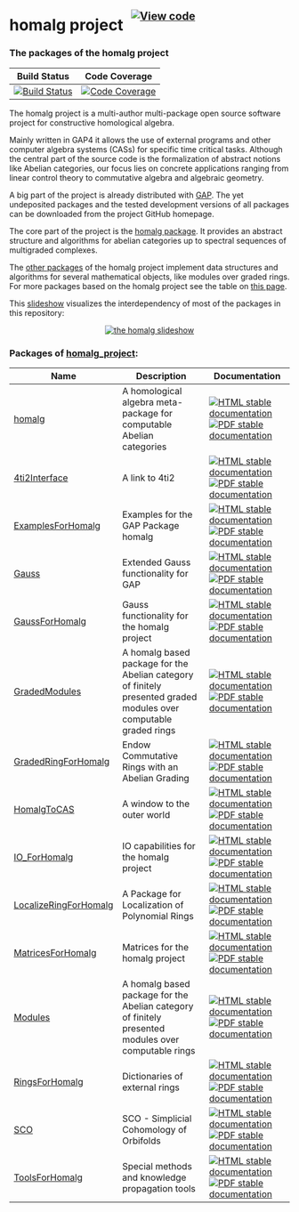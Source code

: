 <!-- BEGIN HEADER -->
# homalg project&ensp;<sup><sup>[![View code][code-img]][code-url]</sup></sup>

### The packages of the homalg project

| Build Status | Code Coverage |
| ------------ | ------------- |
| [![Build Status][tests-img]][tests-url] | [![Code Coverage][codecov-img]][codecov-url] |

<!-- END HEADER -->

The homalg project is a multi-author multi-package open source software project for constructive homological algebra.

Mainly written in GAP4 it allows the use of external programs and other computer algebra systems (CASs) for specific time critical tasks.
Although the central part of the source code is the formalization of abstract notions like Abelian categories, our focus lies on concrete applications ranging from linear control theory to commutative algebra and algebraic geometry.

A big part of the project is already distributed with [GAP](https://www.gap-system.org/). The yet undeposited packages and the tested development versions of all packages can be downloaded from the project GitHub homepage.

The core part of the project is the [homalg package](homalg#readme). It provides an abstract structure and algorithms for abelian categories up to spectral sequences of multigraded complexes.

The [other packages](#packages-of-homalg_project) of the homalg project implement data structures and algorithms for several mathematical objects, like modules over graded rings. For more packages based on the homalg project see the table on [this page](https://homalg-project.github.io/docs/homalg_project-based/).

This [slideshow](https://github.com/homalg-project/homalg_project/raw/master/images/homalg-project.pdf) visualizes the interdependency of most of the packages in this repository:

<center>
<a href="https://github.com/homalg-project/homalg_project/raw/master/images/homalg-project.pdf" target="_blank"><img src="images/thumb.png" border="0" alt="the
 homalg slideshow" title="the homalg slideshow" /></a>
</center>

<!-- BEGIN FOOTER -->
### Packages of [homalg_project](/../../):
| Name | Description | Documentation |
| ---- | ----------- | ------------- |
| [homalg](homalg#readme) | A homological algebra meta-package for computable Abelian categories | [![HTML stable documentation][html-homalg-img]][html-homalg-url] [![PDF stable documentation][pdf-homalg-img]][pdf-homalg-url] |
| [4ti2Interface](4ti2Interface#readme) | A link to 4ti2 | [![HTML stable documentation][html-4ti2Interface-img]][html-4ti2Interface-url] [![PDF stable documentation][pdf-4ti2Interface-img]][pdf-4ti2Interface-url] |
| [ExamplesForHomalg](ExamplesForHomalg#readme) | Examples for the GAP Package homalg | [![HTML stable documentation][html-ExamplesForHomalg-img]][html-ExamplesForHomalg-url] [![PDF stable documentation][pdf-ExamplesForHomalg-img]][pdf-ExamplesForHomalg-url] |
| [Gauss](Gauss#readme) | Extended Gauss functionality for GAP | [![HTML stable documentation][html-Gauss-img]][html-Gauss-url] [![PDF stable documentation][pdf-Gauss-img]][pdf-Gauss-url] |
| [GaussForHomalg](GaussForHomalg#readme) | Gauss functionality for the homalg project | [![HTML stable documentation][html-GaussForHomalg-img]][html-GaussForHomalg-url] [![PDF stable documentation][pdf-GaussForHomalg-img]][pdf-GaussForHomalg-url] |
| [GradedModules](GradedModules#readme) | A homalg based package for the Abelian category of finitely presented graded modules over computable graded rings | [![HTML stable documentation][html-GradedModules-img]][html-GradedModules-url] [![PDF stable documentation][pdf-GradedModules-img]][pdf-GradedModules-url] |
| [GradedRingForHomalg](GradedRingForHomalg#readme) | Endow Commutative Rings with an Abelian Grading | [![HTML stable documentation][html-GradedRingForHomalg-img]][html-GradedRingForHomalg-url] [![PDF stable documentation][pdf-GradedRingForHomalg-img]][pdf-GradedRingForHomalg-url] |
| [HomalgToCAS](HomalgToCAS#readme) | A window to the outer world | [![HTML stable documentation][html-HomalgToCAS-img]][html-HomalgToCAS-url] [![PDF stable documentation][pdf-HomalgToCAS-img]][pdf-HomalgToCAS-url] |
| [IO_ForHomalg](IO_ForHomalg#readme) | IO capabilities for the homalg project | [![HTML stable documentation][html-IO_ForHomalg-img]][html-IO_ForHomalg-url] [![PDF stable documentation][pdf-IO_ForHomalg-img]][pdf-IO_ForHomalg-url] |
| [LocalizeRingForHomalg](LocalizeRingForHomalg#readme) | A Package for Localization of Polynomial Rings | [![HTML stable documentation][html-LocalizeRingForHomalg-img]][html-LocalizeRingForHomalg-url] [![PDF stable documentation][pdf-LocalizeRingForHomalg-img]][pdf-LocalizeRingForHomalg-url] |
| [MatricesForHomalg](MatricesForHomalg#readme) | Matrices for the homalg project | [![HTML stable documentation][html-MatricesForHomalg-img]][html-MatricesForHomalg-url] [![PDF stable documentation][pdf-MatricesForHomalg-img]][pdf-MatricesForHomalg-url] |
| [Modules](Modules#readme) | A homalg based package for the Abelian category of finitely presented modules over computable rings | [![HTML stable documentation][html-Modules-img]][html-Modules-url] [![PDF stable documentation][pdf-Modules-img]][pdf-Modules-url] |
| [RingsForHomalg](RingsForHomalg#readme) | Dictionaries of external rings | [![HTML stable documentation][html-RingsForHomalg-img]][html-RingsForHomalg-url] [![PDF stable documentation][pdf-RingsForHomalg-img]][pdf-RingsForHomalg-url] |
| [SCO](SCO#readme) | SCO - Simplicial Cohomology of Orbifolds | [![HTML stable documentation][html-SCO-img]][html-SCO-url] [![PDF stable documentation][pdf-SCO-img]][pdf-SCO-url] |
| [ToolsForHomalg](ToolsForHomalg#readme) | Special methods and knowledge propagation tools | [![HTML stable documentation][html-ToolsForHomalg-img]][html-ToolsForHomalg-url] [![PDF stable documentation][pdf-ToolsForHomalg-img]][pdf-ToolsForHomalg-url] |

[html-homalg-img]: https://img.shields.io/badge/🔗%20HTML-stable-blue.svg
[html-homalg-url]: https://homalg-project.github.io/homalg_project/homalg/doc/chap0_mj.html

[pdf-homalg-img]: https://img.shields.io/badge/🔗%20PDF-stable-blue.svg
[pdf-homalg-url]: https://homalg-project.github.io/homalg_project/homalg/download_pdf.html


[html-4ti2Interface-img]: https://img.shields.io/badge/🔗%20HTML-stable-blue.svg
[html-4ti2Interface-url]: https://homalg-project.github.io/homalg_project/4ti2Interface/doc/chap0_mj.html

[pdf-4ti2Interface-img]: https://img.shields.io/badge/🔗%20PDF-stable-blue.svg
[pdf-4ti2Interface-url]: https://homalg-project.github.io/homalg_project/4ti2Interface/download_pdf.html


[html-ExamplesForHomalg-img]: https://img.shields.io/badge/🔗%20HTML-stable-blue.svg
[html-ExamplesForHomalg-url]: https://homalg-project.github.io/homalg_project/ExamplesForHomalg/doc/chap0_mj.html

[pdf-ExamplesForHomalg-img]: https://img.shields.io/badge/🔗%20PDF-stable-blue.svg
[pdf-ExamplesForHomalg-url]: https://homalg-project.github.io/homalg_project/ExamplesForHomalg/download_pdf.html


[html-Gauss-img]: https://img.shields.io/badge/🔗%20HTML-stable-blue.svg
[html-Gauss-url]: https://homalg-project.github.io/homalg_project/Gauss/doc/chap0_mj.html

[pdf-Gauss-img]: https://img.shields.io/badge/🔗%20PDF-stable-blue.svg
[pdf-Gauss-url]: https://homalg-project.github.io/homalg_project/Gauss/download_pdf.html


[html-GaussForHomalg-img]: https://img.shields.io/badge/🔗%20HTML-stable-blue.svg
[html-GaussForHomalg-url]: https://homalg-project.github.io/homalg_project/GaussForHomalg/doc/chap0_mj.html

[pdf-GaussForHomalg-img]: https://img.shields.io/badge/🔗%20PDF-stable-blue.svg
[pdf-GaussForHomalg-url]: https://homalg-project.github.io/homalg_project/GaussForHomalg/download_pdf.html


[html-GradedModules-img]: https://img.shields.io/badge/🔗%20HTML-stable-blue.svg
[html-GradedModules-url]: https://homalg-project.github.io/homalg_project/GradedModules/doc/chap0_mj.html

[pdf-GradedModules-img]: https://img.shields.io/badge/🔗%20PDF-stable-blue.svg
[pdf-GradedModules-url]: https://homalg-project.github.io/homalg_project/GradedModules/download_pdf.html


[html-GradedRingForHomalg-img]: https://img.shields.io/badge/🔗%20HTML-stable-blue.svg
[html-GradedRingForHomalg-url]: https://homalg-project.github.io/homalg_project/GradedRingForHomalg/doc/chap0_mj.html

[pdf-GradedRingForHomalg-img]: https://img.shields.io/badge/🔗%20PDF-stable-blue.svg
[pdf-GradedRingForHomalg-url]: https://homalg-project.github.io/homalg_project/GradedRingForHomalg/download_pdf.html


[html-HomalgToCAS-img]: https://img.shields.io/badge/🔗%20HTML-stable-blue.svg
[html-HomalgToCAS-url]: https://homalg-project.github.io/homalg_project/HomalgToCAS/doc/chap0_mj.html

[pdf-HomalgToCAS-img]: https://img.shields.io/badge/🔗%20PDF-stable-blue.svg
[pdf-HomalgToCAS-url]: https://homalg-project.github.io/homalg_project/HomalgToCAS/download_pdf.html


[html-IO_ForHomalg-img]: https://img.shields.io/badge/🔗%20HTML-stable-blue.svg
[html-IO_ForHomalg-url]: https://homalg-project.github.io/homalg_project/IO_ForHomalg/doc/chap0_mj.html

[pdf-IO_ForHomalg-img]: https://img.shields.io/badge/🔗%20PDF-stable-blue.svg
[pdf-IO_ForHomalg-url]: https://homalg-project.github.io/homalg_project/IO_ForHomalg/download_pdf.html


[html-LocalizeRingForHomalg-img]: https://img.shields.io/badge/🔗%20HTML-stable-blue.svg
[html-LocalizeRingForHomalg-url]: https://homalg-project.github.io/homalg_project/LocalizeRingForHomalg/doc/chap0_mj.html

[pdf-LocalizeRingForHomalg-img]: https://img.shields.io/badge/🔗%20PDF-stable-blue.svg
[pdf-LocalizeRingForHomalg-url]: https://homalg-project.github.io/homalg_project/LocalizeRingForHomalg/download_pdf.html


[html-MatricesForHomalg-img]: https://img.shields.io/badge/🔗%20HTML-stable-blue.svg
[html-MatricesForHomalg-url]: https://homalg-project.github.io/homalg_project/MatricesForHomalg/doc/chap0_mj.html

[pdf-MatricesForHomalg-img]: https://img.shields.io/badge/🔗%20PDF-stable-blue.svg
[pdf-MatricesForHomalg-url]: https://homalg-project.github.io/homalg_project/MatricesForHomalg/download_pdf.html


[html-Modules-img]: https://img.shields.io/badge/🔗%20HTML-stable-blue.svg
[html-Modules-url]: https://homalg-project.github.io/homalg_project/Modules/doc/chap0_mj.html

[pdf-Modules-img]: https://img.shields.io/badge/🔗%20PDF-stable-blue.svg
[pdf-Modules-url]: https://homalg-project.github.io/homalg_project/Modules/download_pdf.html


[html-RingsForHomalg-img]: https://img.shields.io/badge/🔗%20HTML-stable-blue.svg
[html-RingsForHomalg-url]: https://homalg-project.github.io/homalg_project/RingsForHomalg/doc/chap0_mj.html

[pdf-RingsForHomalg-img]: https://img.shields.io/badge/🔗%20PDF-stable-blue.svg
[pdf-RingsForHomalg-url]: https://homalg-project.github.io/homalg_project/RingsForHomalg/download_pdf.html


[html-SCO-img]: https://img.shields.io/badge/🔗%20HTML-stable-blue.svg
[html-SCO-url]: https://homalg-project.github.io/homalg_project/SCO/doc/chap0_mj.html

[pdf-SCO-img]: https://img.shields.io/badge/🔗%20PDF-stable-blue.svg
[pdf-SCO-url]: https://homalg-project.github.io/homalg_project/SCO/download_pdf.html


[html-ToolsForHomalg-img]: https://img.shields.io/badge/🔗%20HTML-stable-blue.svg
[html-ToolsForHomalg-url]: https://homalg-project.github.io/homalg_project/ToolsForHomalg/doc/chap0_mj.html

[pdf-ToolsForHomalg-img]: https://img.shields.io/badge/🔗%20PDF-stable-blue.svg
[pdf-ToolsForHomalg-url]: https://homalg-project.github.io/homalg_project/ToolsForHomalg/download_pdf.html


[tests-img]: https://github.com/homalg-project/homalg_project/actions/workflows/Tests.yml/badge.svg?branch=master
[tests-url]: https://github.com/homalg-project/homalg_project/actions/workflows/Tests.yml?query=branch%3Amaster

[codecov-img]: https://codecov.io/gh/homalg-project/homalg_project/branch/master/graph/badge.svg
[codecov-url]: https://app.codecov.io/gh/homalg-project/homalg_project

[code-img]: https://img.shields.io/badge/-View%20code-blue?logo=github
[code-url]: https://github.com/homalg-project/homalg_project#top
<!-- END FOOTER -->
